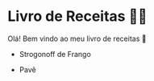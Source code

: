 # Livro de Receitas :man_cook:



Olá! Bem vindo ao meu livro de receitas :wave:

- Strogonoff de Frango

- Pavê